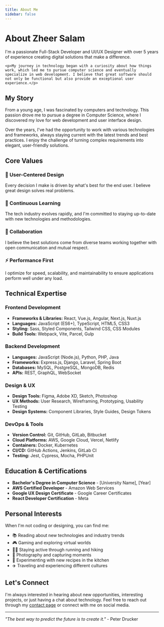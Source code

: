 ```yaml
---
title: About Me
sidebar: false
---
```


# About Zheer Salam

<div class="about-intro">
  <div class="about-text">
    <p class="lead">I'm a passionate Full-Stack Developer and UI/UX Designer with over 5 years of experience creating digital solutions that make a difference.</p>
    
    <p>My journey in technology began with a curiosity about how things work, which led me to pursue computer science and eventually specialize in web development. I believe that great software should not only be functional but also provide an exceptional user experience.</p>
  </div>
</div>

## My Story

From a young age, I was fascinated by computers and technology. This passion drove me to pursue a degree in Computer Science, where I discovered my love for web development and user interface design. 

Over the years, I've had the opportunity to work with various technologies and frameworks, always staying current with the latest trends and best practices. I enjoy the challenge of turning complex requirements into elegant, user-friendly solutions.

## Core Values

<div class="values-grid">
  <div class="value-item">
    <h3>🎯 User-Centered Design</h3>
    <p>Every decision I make is driven by what's best for the end user. I believe great design solves real problems.</p>
  </div>
  
  <div class="value-item">
    <h3>🚀 Continuous Learning</h3>
    <p>The tech industry evolves rapidly, and I'm committed to staying up-to-date with new technologies and methodologies.</p>
  </div>
  
  <div class="value-item">
    <h3>🤝 Collaboration</h3>
    <p>I believe the best solutions come from diverse teams working together with open communication and mutual respect.</p>
  </div>
  
  <div class="value-item">
    <h3>⚡ Performance First</h3>
    <p>I optimize for speed, scalability, and maintainability to ensure applications perform well under any load.</p>
  </div>
</div>

## Technical Expertise

### Frontend Development
- **Frameworks & Libraries:** React, Vue.js, Angular, Next.js, Nuxt.js
- **Languages:** JavaScript (ES6+), TypeScript, HTML5, CSS3
- **Styling:** Sass, Styled Components, Tailwind CSS, CSS Modules
- **Build Tools:** Webpack, Vite, Parcel, Gulp

### Backend Development
- **Languages:** JavaScript (Node.js), Python, PHP, Java
- **Frameworks:** Express.js, Django, Laravel, Spring Boot
- **Databases:** MySQL, PostgreSQL, MongoDB, Redis
- **APIs:** REST, GraphQL, WebSocket

### Design & UX
- **Design Tools:** Figma, Adobe XD, Sketch, Photoshop
- **UX Methods:** User Research, Wireframing, Prototyping, Usability Testing
- **Design Systems:** Component Libraries, Style Guides, Design Tokens

### DevOps & Tools
- **Version Control:** Git, GitHub, GitLab, Bitbucket
- **Cloud Platforms:** AWS, Google Cloud, Vercel, Netlify
- **Containers:** Docker, Kubernetes
- **CI/CD:** GitHub Actions, Jenkins, GitLab CI
- **Testing:** Jest, Cypress, Mocha, PHPUnit

## Education & Certifications

- **Bachelor's Degree in Computer Science** - [University Name], [Year]
- **AWS Certified Developer** - Amazon Web Services
- **Google UX Design Certificate** - Google Career Certificates
- **React Developer Certification** - Meta

## Personal Interests

When I'm not coding or designing, you can find me:

- 📚 Reading about new technologies and industry trends
- 🎮 Gaming and exploring virtual worlds
- 🏃‍♂️ Staying active through running and hiking
- 📸 Photography and capturing moments
- 🍳 Experimenting with new recipes in the kitchen
- ✈️ Traveling and experiencing different cultures

## Let's Connect

I'm always interested in hearing about new opportunities, interesting projects, or just having a chat about technology. Feel free to reach out through my [contact page](/contact/) or connect with me on social media.

---

*"The best way to predict the future is to create it."* - Peter Drucker
